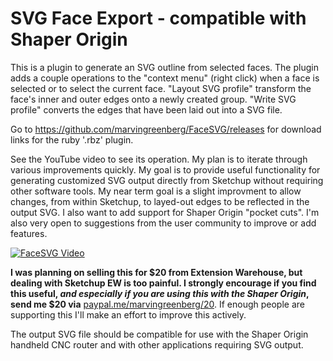 # SVG Face Export - compatible with Shaper Origin

This is a plugin to generate an SVG outline from selected faces.  The plugin adds a couple operations to the "context menu" (right click) when a face is selected or to select the current face. "Layout SVG profile" transform the face's inner and outer edges onto a newly created group.  "Write SVG profile" converts the edges that have been laid out into a SVG file.

Go to https://github.com/marvingreenberg/FaceSVG/releases for download links for the ruby '.rbz' plugin.

See the YouTube video to see its operation.  My plan is to iterate through various improvements quickly.  My goal is to provide useful functionality for generating customized SVG output directly from Sketchup without requiring other software tools.  My near term goal is a slight improvment to allow changes, from within Sketchup, to layed-out edges to be reflected in the output SVG.  I also want to add support for Shaper Origin "pocket cuts".   I'm also very open to suggestions from the user community to improve or add features.

[![FaceSVG Video](https://github.com/marvingreenberg/FaceSVG/blob/v1.0.1/doc/FaceSVG_YouTube.png)](https://www.youtube.com/watch?v=yBeFX-peRTg)


**I was planning on selling this for $20 from Extension Warehouse, but dealing with Sketchup EW is too painful.  I strongly encourage if you find this useful, _and especially if you are using this with the Shaper Origin_, send me $20 via** [paypal.me/marvingreenberg/20](https://paypal.me/marvingreenberg/20).  If enough people are supporting this I'll make an effort to improve this actively.

The output SVG file should be compatible for use with the Shaper Origin handheld CNC router and with other applications requiring SVG output.
